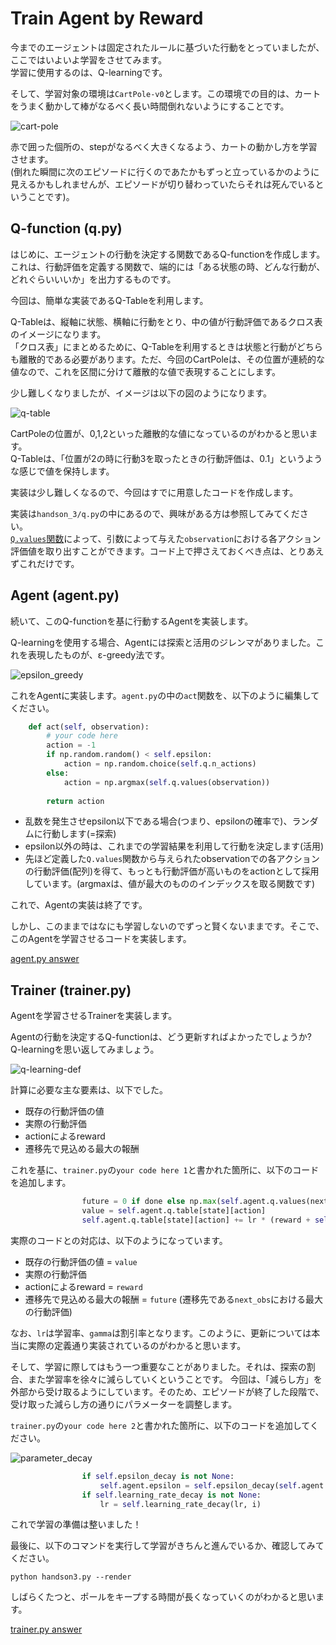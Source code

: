 # Train Agent by Reward

今までのエージェントは固定されたルールに基づいた行動をとっていましたが、ここではいよいよ学習をさせてみます。  
学習に使用するのは、Q-learningです。

そして、学習対象の環境は`CartPole-v0`とします。この環境での目的は、カートをうまく動かして棒がなるべく長い時間倒れないようにすることです。

![cart-pole](./img/task.PNG)


赤で囲った個所の、stepがなるべく大きくなるよう、カートの動かし方を学習させます。  
(倒れた瞬間に次のエピソードに行くのであたかもずっと立っているかのように見えるかもしれませんが、エピソードが切り替わっていたらそれは死んでいるということです)。

## Q-function (q.py)

はじめに、エージェントの行動を決定する関数であるQ-functionを作成します。  
これは、行動評価を定義する関数で、端的には「ある状態の時、どんな行動が、どれぐらいいいか」を出力するものです。

今回は、簡単な実装であるQ-Tableを利用します。

Q-Tableは、縦軸に状態、横軸に行動をとり、中の値が行動評価であるクロス表のイメージになります。  
「クロス表」にまとめるために、Q-Tableを利用するときは状態と行動がどちらも離散的である必要があります。ただ、今回のCartPoleは、その位置が連続的な値なので、これを区間に分けて離散的な値で表現することにします。

少し難しくなりましたが、イメージは以下の図のようになります。

![q-table](./img/q-table.png)

CartPoleの位置が、0,1,2といった離散的な値になっているのがわかると思います。  
Q-Tableは、「位置が2の時に行動3を取ったときの行動評価は、0.1」というような感じで値を保持します。

実装は少し難しくなるので、今回はすでに用意したコードを作成します。

実装は`handson_3/q.py`の中にあるので、興味がある方は参照してみてください。  
[`Q.values`関数](https://github.com/icoxfog417/techcircle_openai_handson/blob/answer/handson_3/q.py#L55)によって、引数によって与えた`observation`における各アクション評価値を取り出すことができます。コード上で押さえておくべき点は、とりあえずこれだけです。

## Agent (agent.py)

続いて、このQ-functionを基に行動するAgentを実装します。

Q-learningを使用する場合、Agentには探索と活用のジレンマがありました。これを表現したものが、ε-greedy法です。

![epsilon_greedy](./img/epsilon_greedy.png)

これをAgentに実装します。`agent.py`の中の`act`関数を、以下のように編集してください。

```python
    def act(self, observation):
        # your code here
        action = -1
        if np.random.random() < self.epsilon:
            action = np.random.choice(self.q.n_actions)
        else:
            action = np.argmax(self.q.values(observation))
        
        return action

```

* 乱数を発生させepsilon以下である場合(つまり、epsilonの確率で)、ランダムに行動します(=探索)
* epsilon以外の時は、これまでの学習結果を利用して行動を決定します(活用)
 * 先ほど定義した`Q.values`関数から与えられたobservationでの各アクションの行動評価(配列)を得て、もっとも行動評価が高いものをactionとして採用しています。(argmaxは、値が最大のもののインデックスを取る関数です)

これで、Agentの実装は終了です。

しかし、このままではなにも学習しないのでずっと賢くないままです。そこで、このAgentを学習させるコードを実装します。

[agent.py answer](https://github.com/icoxfog417/techcircle_openai_handson/blob/answer/handson_3/agent.py)

## Trainer (trainer.py)

Agentを学習させるTrainerを実装します。

Agentの行動を決定するQ-functionは、どう更新すればよかったでしょうか?  
Q-learningを思い返してみましょう。

![q-learning-def](./img/q-learning-def.png)

計算に必要な主な要素は、以下でした。

* 既存の行動評価の値
* 実際の行動評価
 * actionによるreward
 * 遷移先で見込める最大の報酬

これを基に、`trainer.py`の`your code here 1`と書かれた箇所に、以下のコードを追加します。

```python
                future = 0 if done else np.max(self.agent.q.values(next_obs))
                value = self.agent.q.table[state][action]
                self.agent.q.table[state][action] += lr * (reward + self.gamma * future - value)
```

実際のコードとの対応は、以下のようになっています。

* 既存の行動評価の値 = `value`
* 実際の行動評価
 * actionによるreward = `reward`
 * 遷移先で見込める最大の報酬 = `future` (遷移先である`next_obs`における最大の行動評価)

なお、`lr`は学習率、`gamma`は割引率となります。このように、更新については本当に実際の定義通り実装されているのがわかると思います。


そして、学習に際してはもう一つ重要なことがありました。それは、探索の割合、また学習率を徐々に減らしていくということです。
今回は、「減らし方」を外部から受け取るようにしています。そのため、エピソードが終了した段階で、受け取った減らし方の通りにパラメーターを調整します。

`trainer.py`の`your code here 2`と書かれた箇所に、以下のコードを追加してください。

![parameter_decay](./img/parameter_decay.png)

```python
                if self.epsilon_decay is not None:
                    self.agent.epsilon = self.epsilon_decay(self.agent.epsilon, i)
                if self.learning_rate_decay is not None:
                    lr = self.learning_rate_decay(lr, i)

```

これで学習の準備は整いました！

最後に、以下のコマンドを実行して学習がきちんと進んでいるか、確認してみてください。

```
python handson3.py --render
```

しばらくたつと、ポールをキープする時間が長くなっていくのがわかると思います。

[trainer.py answer](https://github.com/icoxfog417/techcircle_openai_handson/blob/answer/handson_3/trainer.py)
